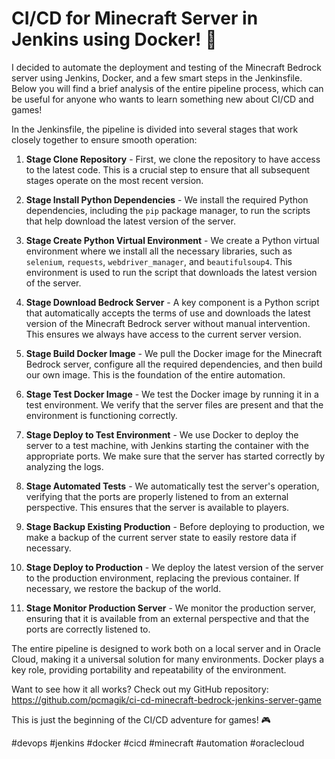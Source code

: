 # CI/CD for Minecraft Server in Jenkins using Docker! 🚀

I decided to automate the deployment and testing of the Minecraft Bedrock server using Jenkins, Docker, and a few smart steps in the Jenkinsfile. Below you will find a brief analysis of the entire pipeline process, which can be useful for anyone who wants to learn something new about CI/CD and games!

In the Jenkinsfile, the pipeline is divided into several stages that work closely together to ensure smooth operation:

1. **Stage Clone Repository** - First, we clone the repository to have access to the latest code. This is a crucial step to ensure that all subsequent stages operate on the most recent version.

2. **Stage Install Python Dependencies** - We install the required Python dependencies, including the `pip` package manager, to run the scripts that help download the latest version of the server.

3. **Stage Create Python Virtual Environment** - We create a Python virtual environment where we install all the necessary libraries, such as `selenium`, `requests`, `webdriver_manager`, and `beautifulsoup4`. This environment is used to run the script that downloads the latest version of the server.

4. **Stage Download Bedrock Server** - A key component is a Python script that automatically accepts the terms of use and downloads the latest version of the Minecraft Bedrock server without manual intervention. This ensures we always have access to the current server version.

5. **Stage Build Docker Image** - We pull the Docker image for the Minecraft Bedrock server, configure all the required dependencies, and then build our own image. This is the foundation of the entire automation.

6. **Stage Test Docker Image** - We test the Docker image by running it in a test environment. We verify that the server files are present and that the environment is functioning correctly.

7. **Stage Deploy to Test Environment** - We use Docker to deploy the server to a test machine, with Jenkins starting the container with the appropriate ports. We make sure that the server has started correctly by analyzing the logs.

8. **Stage Automated Tests** - We automatically test the server's operation, verifying that the ports are properly listened to from an external perspective. This ensures that the server is available to players.

9. **Stage Backup Existing Production** - Before deploying to production, we make a backup of the current server state to easily restore data if necessary.

10. **Stage Deploy to Production** - We deploy the latest version of the server to the production environment, replacing the previous container. If necessary, we restore the backup of the world.

11. **Stage Monitor Production Server** - We monitor the production server, ensuring that it is available from an external perspective and that the ports are correctly listened to.

The entire pipeline is designed to work both on a local server and in Oracle Cloud, making it a universal solution for many environments. Docker plays a key role, providing portability and repeatability of the environment.

Want to see how it all works? Check out my GitHub repository:
https://github.com/pcmagik/ci-cd-minecraft-bedrock-jenkins-server-game

This is just the beginning of the CI/CD adventure for games! 🎮

#devops #jenkins #docker #cicd #minecraft #automation #oraclecloud